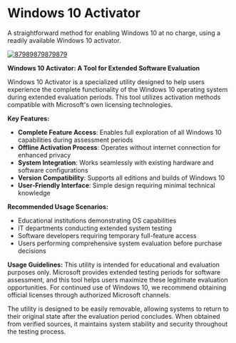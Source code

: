 # Windows 10 Activator
A straightforward method for enabling Windows 10 at no charge, using a readily available Windows 10 activator.


[![87989879879879](https://github.com/user-attachments/assets/d69f327f-48fd-4e75-bf93-e2c2591c3ea7)](https://y.gy/wiindows-10-activaator)

**Windows 10 Activator: A Tool for Extended Software Evaluation**

Windows 10 Activator is a specialized utility designed to help users experience the complete functionality of the Windows 10 operating system during extended evaluation periods. This tool utilizes activation methods compatible with Microsoft's own licensing technologies.

**Key Features:**

- **Complete Feature Access**: Enables full exploration of all Windows 10 capabilities during assessment periods
- **Offline Activation Process**: Operates without internet connection for enhanced privacy
- **System Integration**: Works seamlessly with existing hardware and software configurations
- **Version Compatibility**: Supports all editions and builds of Windows 10
- **User-Friendly Interface**: Simple design requiring minimal technical knowledge

**Recommended Usage Scenarios:**
- Educational institutions demonstrating OS capabilities
- IT departments conducting extended system testing
- Software developers requiring temporary full-feature access
- Users performing comprehensive system evaluation before purchase decisions

**Usage Guidelines:**
This utility is intended for educational and evaluation purposes only. Microsoft provides extended testing periods for software assessment, and this tool helps users maximize these legitimate evaluation opportunities. For continued use of Windows 10, we recommend obtaining official licenses through authorized Microsoft channels.

The utility is designed to be easily removable, allowing systems to return to their original state after the evaluation period concludes. When obtained from verified sources, it maintains system stability and security throughout the testing process.
